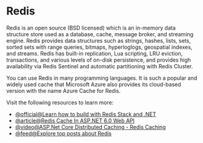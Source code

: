 # Redis

Redis is an open source (BSD licensed) which is an in-memory data structure store used as a database, cache, message broker, and streaming engine. Redis provides data structures such as strings, hashes, lists, sets, sorted sets with range queries, bitmaps, hyperloglogs, geospatial indexes, and streams. Redis has built-in replication, Lua scripting, LRU eviction, transactions, and various levels of on-disk persistence, and provides high availability via Redis Sentinel and automatic partitioning with Redis Cluster.

You can use Redis in many programming languages. It is such a popular and widely used cache that Microsoft Azure also provides its cloud-based version with the name Azure Cache for Redis.

Visit the following resources to learn more:

- [@official@Learn how to build with Redis Stack and .NET](https://redis.io/docs/stack/get-started/tutorials/stack-dotnet/)
- [@article@Redis Cache In ASP.NET 6.0 Web API](https://www.c-sharpcorner.com/article/easily-use-redis-cache-in-asp-net-6-0-web-api/)
- [@video@ASP.Net Core Distributed Caching - Redis Caching](https://www.youtube.com/watch?v=4Br-QnBo6Yw)
- [@feed@Explore top posts about Redis](https://app.daily.dev/tags/redis?ref=roadmapsh)